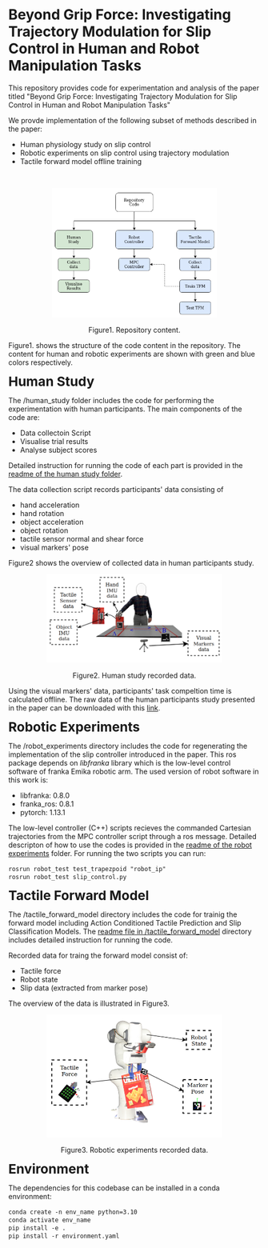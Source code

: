 **Beyond Grip Force: Investigating Trajectory Modulation for Slip Control in Human and Robot Manipulation Tasks**
============

This repository provides code for experimentation and analysis of the paper titled "Beyond Grip Force: Investigating Trajectory Modulation for Slip Control in Human and Robot Manipulation Tasks"

We provde implementation of the following subset of methods described in the paper:

- Human physiology study on slip control
- Robotic experiments on slip control using trajectory modulation
- Tactile forward model offline training

<p>&nbsp;</p>


<div align="center">
  <img src="images/code_struct.png" width="330" alt="Your Image Description">
  <p>Figure1. Repository content.</p>
</div>



Figure1. shows the structure of the code content in the repository. The content for human and robotic experiments are shown with green and blue colors respectively.


**<span style="font-size: 26px;">Human Study</span>**

The /human_study folder includes the code for performing the experimentation with human participants. The main components of the code are:

- Data collectoin Script
- Visualise trial results
- Analyse subject scores

Detailed instruction for running the code of each part is provided in the [readme of the human study folder](/human_study/README.md).

The data collection script records participants' data consisting of 

- hand acceleration
- hand rotation
- object acceleration
- object rotation
- tactile sensor normal and shear force
- visual markers' pose

Figure2 shows the overview of collected data in human participants study.


<div align="center">
  <img src="images/data_H.png" width="350" alt="Your Image Description">
  <p>Figure2. Human study recorded data.</p>
</div>


Using the visual markers' data, participants' task compeltion time is calculated offline.
The raw data of the human participants study presented in the paper can be downloaded with this [link](https://universityoflincoln-my.sharepoint.com/:f:/g/personal/aghalamzanesfahani_lincoln_ac_uk/EgcZMBxfbnhKvCazWqeW4z0BWve5zwM1yApTpP6H2e7wgQ?e=rh0MEE).


**<span style="font-size: 26px;">Robotic Experiments</span>**

The /robot_experiments directory includes the code for regenerating the implementation of the slip controller introduced in the paper. This ros package depends on *libfranka* library which is the low-level control software of franka Emika robotic arm. The used version of robot software in this work is:

- libfranka: 0.8.0
- franka_ros: 0.8.1
- pytorch: 1.13.1

The low-level controller (C++) scripts recieves the commanded Cartesian trajectories from the MPC controller script through a ros message. Detailed descripton of how to use the codes is provided in the [readme of the robot experiments](/robot_experiments/README.md) folder. For running the two scripts you can run:

    rosrun robot_test test_trapezpoid "robot_ip"
    rosrun robot_test slip_control.py 


**<span style="font-size: 26px;">Tactile Forward Model</span>**


The /tactile_forward_model directory includes the code for trainig the forward model including Action Conditioned Tactile Prediction and Slip Classification Models. The [readme file in /tactile_forward_model](/tactile_forward_model/README.md) directory includes detailed instruction for running the code.

Recorded data for traing the forward model consist of:

- Tactile force
- Robot state
- Slip data (extracted from marker pose)

The overview of the data is illustrated in Figure3.

<div align="center">
  <img src="images/robot_data.png" width="350" alt="Your Image Description">
  <p>Figure3. Robotic experiments recorded data.</p>
</div>

**<span style="font-size: 26px;">Environment</span>**

The dependencies for this codebase can be installed in a conda environment:

    conda create -n env_name python=3.10
    conda activate env_name
    pip install -e . 
    pip install -r environment.yaml

